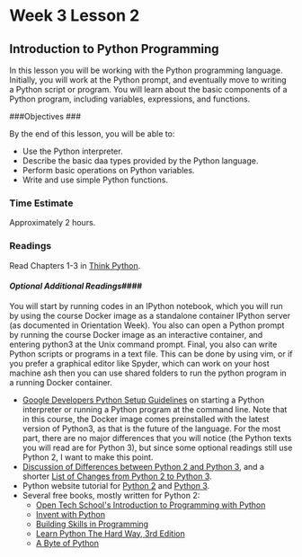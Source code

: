 # Week 3 Lesson 2 #
## Introduction to Python Programming ##

In this lesson you will be working with the Python programming language. Initially, you will work at the Python prompt, and eventually move to writing a Python script or program. You will learn about the basic components of a Python program, including variables, expressions, and functions.

###Objectives ###

By the end of this lesson, you will be able to:

- Use the Python interpreter.
- Describe the basic daa types provided by the Python language.
- Perform basic operations on Python variables.
- Write and use simple Python functions.

### Time Estimate ###

Approximately 2 hours.

### Readings ####

Read Chapters 1-3 in [Think Python](http://faculty.stedwards.edu/mikek/python/thinkpython.pdf).

#### *Optional Additional Readings*####

You will start by running codes in an IPython notebook, which you will run by using the course Docker image as a standalone container IPython server (as documented in Orientation Week). You also can open a Python prompt by running the course Docker image as an interactive container, and entering python3 at the Unix command prompt. Final, you also can write Python scripts or programs in a text file. This can be done by using vim, or if you prefer a graphical editor like Spyder, which can work on your host machine ash then you can use shared folders to run the python program in a running Docker container.

- [Google Developers Python Setup Guidelines](https://developers.google.com/edu/python/set-up) on starting a Python interpreter or running a Python program at the command line. Note that in this course, the Docker image comes preinstalled with the latest version of Python3, as that is the future of the language. For the most part, there are no major differences that you will notice (the Python texts you will read are for Python 3), but since some optional readings still use Python 2, I want to make this point.
- [Discussion of Differences between Python 2 and Python 3](http://python3porting.com/intro.html), and a shorter [List of Changes from Python 2 to Python 3](http://inventwithpython.com/appendixa.html).
- Python website tutorial for [Python 2](https://docs.python.org/2.7/tutorial/index.html) and [Python 3](https://docs.python.org/3.4/tutorial/index.html).
- Several free books, mostly written for Python 2:
	- [Open Tech School's Introduction to Programming with Python](http://opentechschool.github.io/python-beginners/en/index.html)
	- [Invent with Python](http://inventwithpython.com/)
	- [Building Skills in Programming](http://www.itmaybeahack.com/homepage/books/)
	- [Learn Python The Hard Way, 3rd Edition](http://learnpythonthehardway.org/book/)
	- [A Byte of Python](http://www.ibiblio.org/g2swap/byteofpython/read/)

